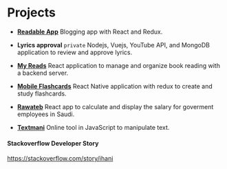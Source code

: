 # Projects

* **[Readable App](https://github.com/iHani/readable-app)**
   Blogging app with React and Redux.

* **Lyrics approval** ```private```
  Nodejs, Vuejs, YouTube API, and MongoDB application to review and approve lyrics.

* **[My Reads](https://github.com/iHani/my-reads-app)**
  React application to manage and organize book reading with a backend server.

* **[Mobile Flashcards](https://github.com/iHani/mobile-flashcards)**
  React Native application with redux to create and study flashcards.
  
* **[Rawateb](https://github.com/iHani/rawateb)**
  React app to calculate and display the salary for goverment employees in Saudi.
  
* **[Textmani](https://github.com/iHani/textmani)**
  Online tool in JavaScript to manipulate text.

#### Stackoverflow Developer Story
  https://stackoverflow.com/story/ihani
